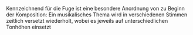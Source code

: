 Kennzeichnend für die Fuge ist eine besondere Anordnung von zu Beginn der Komposition: Ein musikalisches Thema wird in verschiedenen Stimmen zeitlich versetzt wiederholt, wobei es jeweils auf unterschiedlichen Tonhöhen einsetzt 